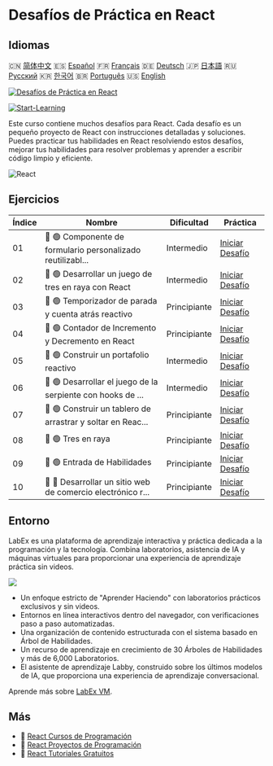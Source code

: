 # Desafíos de Práctica en React

## Idiomas

🇨🇳 [简体中文](README_zh.md) 🇪🇸 [Español](README_es.md) 🇫🇷 [Français](README_fr.md) 🇩🇪 [Deutsch](README_de.md) 🇯🇵 [日本語](README_ja.md) 🇷🇺 [Русский](README_ru.md) 🇰🇷 [한국어](README_ko.md) 🇧🇷 [Português](README_pt.md) 🇺🇸 [English](README.md) 

[![Desafíos de Práctica en React](https://cover-creator.labex.io/react-practice-challenges.png?lang=es)](https://labex.io/es/courses/react-practice-challenges)

[![Start-Learning](https://img.shields.io/badge/Start-Learning-whitesmoke?style=for-the-badge)](https://labex.io/es/courses/react-practice-challenges)

Este curso contiene muchos desafíos para React. Cada desafío es un pequeño proyecto de React con instrucciones detalladas y soluciones. Puedes practicar tus habilidades en React resolviendo estos desafíos, mejorar tus habilidades para resolver problemas y aprender a escribir código limpio y eficiente.

![React](https://img.shields.io/badge/React-whitesmoke?style=for-the-badge&logo=react)


## Ejercicios

|   Índice | Nombre                                                      | Dificultad   | Práctica                                                                                                                         |
|----------|-------------------------------------------------------------|--------------|----------------------------------------------------------------------------------------------------------------------------------|
|       01 | 🎯 🟢 Componente de formulario personalizado reutilizabl... | Intermedio   | <a target='_blank' href='https://labex.io/es/labs/react-reusable-react-custom-form-component-67586'>Iniciar Desafío</a>          |
|       02 | 🎯 🟢 Desarrollar un juego de tres en raya con React        | Intermedio   | <a target='_blank' href='https://labex.io/es/labs/react-develop-tic-tac-toe-game-with-react-67587'>Iniciar Desafío</a>           |
|       03 | 🎯 🟢 Temporizador de parada y cuenta atrás reactivo        | Principiante | <a target='_blank' href='https://labex.io/es/labs/react-reactive-stopwatch-and-countdown-timer-67593'>Iniciar Desafío</a>        |
|       04 | 🎯 🟢 Contador de Incremento y Decremento en React          | Principiante | <a target='_blank' href='https://labex.io/es/labs/react-react-increment-decrement-counter-67585'>Iniciar Desafío</a>             |
|       05 | 🎯 🟢 Construir un portafolio reactivo                      | Intermedio   | <a target='_blank' href='https://labex.io/es/labs/react-build-responsive-react-portfolio-67591'>Iniciar Desafío</a>              |
|       06 | 🎯 🟢 Desarrollar el juego de la serpiente con hooks de ... | Intermedio   | <a target='_blank' href='https://labex.io/es/labs/react-developing-snake-game-with-react-hooks-67592'>Iniciar Desafío</a>        |
|       07 | 🎯 🟢 Construir un tablero de arrastrar y soltar en Reac... | Principiante | <a target='_blank' href='https://labex.io/es/labs/react-build-drag-and-drop-react-board-67588'>Iniciar Desafío</a>               |
|       08 | 🎯 🟢 Tres en raya                                          | Principiante | <a target='_blank' href='https://labex.io/es/labs/react-tik-tac-toe-67594'>Iniciar Desafío</a>                                   |
|       09 | 🎯 🟢 Entrada de Habilidades                                | Principiante | <a target='_blank' href='https://labex.io/es/labs/react-input-of-skills-67590'>Iniciar Desafío</a>                               |
|       10 | 🎯 🔵 Desarrollar un sitio web de comercio electrónico r... | Principiante | <a target='_blank' href='https://labex.io/es/labs/react-develop-reactive-ecommerce-website-with-react-67589'>Iniciar Desafío</a> |

## Entorno

LabEx es una plataforma de aprendizaje interactiva y práctica dedicada a la programación y la tecnología. Combina laboratorios, asistencia de IA y máquinas virtuales para proporcionar una experiencia de aprendizaje práctica sin videos.

![](https://tutorial-screenshot.getvm.io/images/vm-1725247253.png)

- Un enfoque estricto de "Aprender Haciendo" con laboratorios prácticos exclusivos y sin videos.
- Entornos en línea interactivos dentro del navegador, con verificaciones paso a paso automatizadas.
- Una organización de contenido estructurada con el sistema basado en Árbol de Habilidades.
- Un recurso de aprendizaje en crecimiento de 30 Árboles de Habilidades y más de 6,000 Laboratorios.
- El asistente de aprendizaje Labby, construido sobre los últimos modelos de IA, que proporciona una experiencia de aprendizaje conversacional.

Aprende más sobre [LabEx VM](https://support.labex.io/using-labex/virtual-machine).

## Más

- 🔗 [React Cursos de Programación](https://github.com/labex-labs/awesome-programming-courses)
- 🔗 [React Proyectos de Programación](https://github.com/labex-labs/awesome-programming-projects)
- 🔗 [React Tutoriales Gratuitos](https://github.com/labex-labs/react-free-tutorials)

